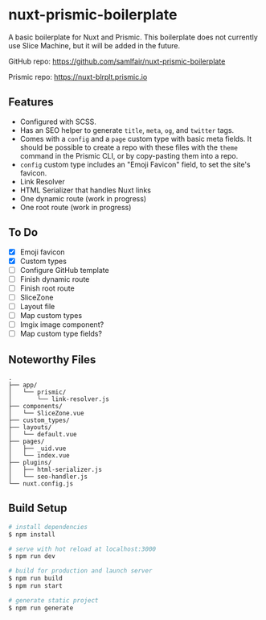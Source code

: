 # nuxt-prismic-boilerplate

A basic boilerplate for Nuxt and Prismic. This boilerplate does not currently use Slice Machine, but it will be added in the future.

GitHub repo: https://github.com/samlfair/nuxt-prismic-boilerplate

Prismic repo: https://nuxt-blrplt.prismic.io

## Features

- Configured with SCSS.
- Has an SEO helper to generate `title`, `meta`, `og`, and `twitter` tags.
- Comes with a `config` and a `page` custom type with basic meta fields. It should be possible to create a repo with these files with the `theme` command in the Prismic CLI, or by copy-pasting them into a repo.
- `config` custom type includes an "Emoji Favicon" field, to set the site's favicon.
- Link Resolver
- HTML Serializer that handles Nuxt links
- One dynamic route (work in progress)
- One root route (work in progress)

## To Do

- [x] Emoji favicon
- [x] Custom types
- [ ] Configure GitHub template
- [ ] Finish dynamic route
- [ ] Finish root route
- [ ] SliceZone
- [ ] Layout file
- [ ] Map custom types
- [ ] Imgix image component?
- [ ] Map custom type fields?

## Noteworthy Files

```
.
├── app/
│   └── prismic/
│       └── link-resolver.js
├── components/
│   └── SliceZone.vue
├── custom_types/
├── layouts/
│   └── default.vue
├── pages/
│   ├── _uid.vue
│   └── index.vue
├── plugins/
│   ├── html-serializer.js
│   └── seo-handler.js
└── nuxt.config.js

```

## Build Setup

```bash
# install dependencies
$ npm install

# serve with hot reload at localhost:3000
$ npm run dev

# build for production and launch server
$ npm run build
$ npm run start

# generate static project
$ npm run generate
```
